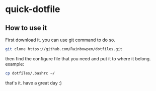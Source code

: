 # quick-dotfile

## How to use it

First download it. you can use git command to do so.

```bash
git clone https://github.com/Rainbowpen/dotfiles.git
```

then find the configure file that you need and put it to where it belong.
example:

```bash
cp dotfiles/.bashrc ~/
```

that's it. have a great day :)
